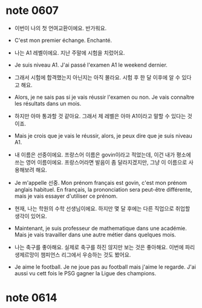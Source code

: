 # note 0607

- 이번이 나의 첫 언여교환이에요. 반가워요.
- C'est mon premier échange. Enchanté.

- 나는 A1 레벨이에요. 지난 주말에 시험을 치렀어요.
- Je suis niveau A1. J'ai passé l'examen A1 le weekend dernier.

- 그래서 시험에 합격했는지 아닌지는 아직 몰라요. 시험 후 한 달 이후에 알 수 있다고 해요.
- Alors, je ne sais pas si je vais réussir l'examen ou non. Je vais connaître les résultats dans un mois.

- 하지만 아마 통과할 것 같아요. 그래서 제 레벨은 아마 A1이라고 말할 수 있다는 것이죠.
- Mais je crois que je vais le réussir, alors, je peux dire que je suis niveau A1.

- 내 이름은 선중이에요. 프랑스어 이름은 govin이라고 적었는데, 이건 내가 평소에 쓰는 영어 이름이에요. 프랑스어라면 발음이 좀 달라지겠지만, 그냥 이 이름으로 사용해보려 해요.
- Je m'appelle 선중. Mon prénom français est govin, c'est mon prénom anglais habituel. En français, la prononciation sera peut-être différente, mais je vais essayer d'utiliser ce prénom.

- 현재, 나는 학원의 수학 선생님이에요. 하지만 몇 달 후에는 다른 직업으로 취업할 생각이 있어요.
- Maintenant, je suis professeur de mathematique dans une académie. Mais je vais travailler dans une autre métier dans quelques mois.

- 나는 축구를 좋아해요. 실제로 축구를 하진 않지만 보는 것은 좋아해요. 이번에 파리 생제르망이 챔피언스 리그에서 우승하는 것도 봤어요.
- Je aime le football. Je ne joue pas au football mais j'aime le regarde. J'ai aussi vu cett fois le PSG gagner la Ligue des champions.

# note 0614

